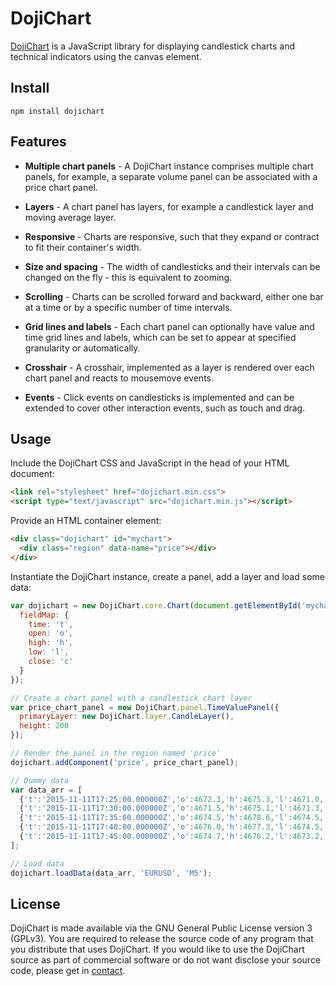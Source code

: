 # DojiChart

[DojiChart](http://dojichart.com) is a JavaScript library for displaying candlestick charts and technical indicators using the canvas element.

## Install

```
npm install dojichart
```

## Features

- **Multiple chart panels** - A DojiChart instance comprises multiple chart panels, for example, a separate volume panel can be associated with a price chart panel.

- **Layers** - A chart panel has layers, for example a candlestick layer and moving average layer.

- **Responsive** - Charts are responsive, such that they expand or contract to fit their container's width.

- **Size and spacing** - The width of candlesticks and their intervals can be changed on the fly - this is equivalent to zooming.

- **Scrolling** - Charts can be scrolled forward and backward, either one bar at a time or by a specific number of time intervals.

- **Grid lines and labels** - Each chart panel can optionally have value and time grid lines and labels, which can be set to appear at specified granularity or automatically.

- **Crosshair** - A crosshair, implemented as a layer is rendered over each chart panel and reacts to mousemove events.

- **Events** - Click events on candlesticks is implemented and can be extended to cover other interaction events, such as touch and drag.


## Usage

Include the DojiChart CSS and JavaScript in the head of your HTML document:
```html
<link rel="stylesheet" href="dojichart.min.css">
<script type="text/javascript" src="dojichart.min.js"></script>
```

Provide an HTML container element:

```html
<div class="dojichart" id="mychart">
  <div class="region" data-name="price"></div>
</div>
```

Instantiate the DojiChart instance, create a panel, add a layer and load some data:

```javascript
var dojichart = new DojiChart.core.Chart(document.getElementById('mychart'), {
  fieldMap: {
    time: 't',
    open: 'o',
    high: 'h',
    low: 'l',
    close: 'c'
  }
});

// Create a chart panel with a candlestick chart layer
var price_chart_panel = new DojiChart.panel.TimeValuePanel({
  primaryLayer: new DojiChart.layer.CandleLayer(),
  height: 200
});

// Render the panel in the region named 'price'
dojichart.addComponent('price', price_chart_panel);

// Dummy data
var data_arr = [
  {'t':'2015-11-11T17:25:00.000000Z','o':4672.3,'h':4675.3,'l':4671.0,'c':4671.4},
  {'t':'2015-11-11T17:30:00.000000Z','o':4671.5,'h':4675.1,'l':4671.3,'c':4674.5},
  {'t':'2015-11-11T17:35:00.000000Z','o':4674.5,'h':4678.6,'l':4674.5,'c':4676.2},
  {'t':'2015-11-11T17:40:00.000000Z','o':4676.0,'h':4677.3,'l':4674.5,'c':4674.9},
  {'t':'2015-11-11T17:45:00.000000Z','o':4674.7,'h':4676.2,'l':4673.2,'c':4673.3}
];

// Load data
dojichart.loadData(data_arr, 'EURUSD', 'M5');
```

## License

DojiChart is made available via the GNU General Public License version 3 (GPLv3). You are required to release the source code of any program that you distribute that uses DojiChart. If you would like to use the DojiChart source as part of commercial software or do not want disclose your source code, please get in [contact](http://dojichart.com#contact).
